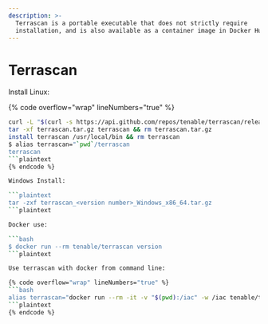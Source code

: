 ```yaml
---
description: >-
  Terrascan is a portable executable that does not strictly require
  installation, and is also available as a container image in Docker Hub.
---
```


# Terrascan

Install Linux:

{% code overflow="wrap" lineNumbers="true" %}
```bash
curl -L "$(curl -s https://api.github.com/repos/tenable/terrascan/releases/latest | grep -o -E "https://.+?_Darwin_x86_64.tar.gz")" > terrascan.tar.gz
tar -xf terrascan.tar.gz terrascan && rm terrascan.tar.gz
install terrascan /usr/local/bin && rm terrascan
$ alias terrascan="`pwd`/terrascan
terrascan
```plaintext
{% endcode %}

Windows Install:

```plaintext
tar -zxf terrascan_<version number>_Windows_x86_64.tar.gz
```plaintext

Docker use:

```bash
$ docker run --rm tenable/terrascan version
```plaintext

Use terrascan with docker from command line:

{% code overflow="wrap" lineNumbers="true" %}
```bash
alias terrascan="docker run --rm -it -v "$(pwd):/iac" -w /iac tenable/terrascan"
```plaintext
{% endcode %}
